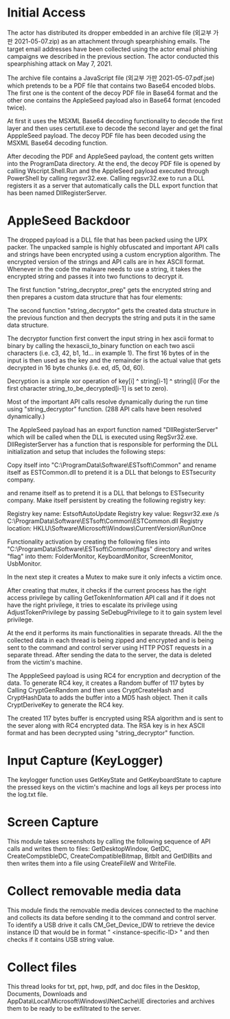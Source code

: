 # Initial Access

The actor has distributed its dropper embedded in an archive file (외교부 가판 2021-05-07.zip) as an attachment through spearphishing emails. The target email addresses have been collected using the actor email phishing campaigns we described in the previous section. The actor conducted this spearphishing attack on May 7, 2021.



The archive file contains a JavaScript file (외교부 가판 2021-05-07.pdf.jse) which pretends to be a PDF file that contains two Base64 encoded blobs. The first one is the content of the decoy PDF file in Base64 format and the other one contains the AppleSeed payload also in Base64 format (encoded twice).

At first it uses the MSXML Base64 decoding functionality to decode the first layer and then uses certutil.exe to decode the second layer and get the final ApppleSeed payload. The decoy PDF file has been decoded using the MSXML Base64 decoding function.



After decoding the PDF and AppleSeed payload, the content gets written into the ProgramData directory. At the end, the decoy PDF file is opened by calling Wscript.Shell.Run and the AppleSeed payload executed through PowerShell by calling regsvr32.exe. Calling regsvr32.exe to run a DLL registers it as a server that automatically calls the DLL export function that has been named DllRegisterServer.



# AppleSeed Backdoor

The dropped payload is a DLL file that has been packed using the UPX packer. The unpacked sample is highly obfuscated and important API calls and strings have been encrypted using a custom encryption algorithm. The encrypted version of the strings and API calls are in hex ASCII format. Whenever in the code the malware needs to use a string, it takes the encrypted string and passes it into two functions to decrypt it.

The first function "string_decryptor_prep" gets the encrypted string and then prepares a custom data structure that has four elements:




The second function "string_decryptor" gets the created data structure in the previous function and then decrypts the string and puts it in the same data structure.



The decryptor function first convert the input string in hex ascii format to binary by calling the hexascii_to_binary function on each two ascii characters (i.e. c3, 42, b1, 1d... in example 1). The first 16 bytes of in the input is then used as the key and the remainder is the actual value that gets decrypted in 16 byte chunks (i.e. ed, d5, 0d, 60).

Decryption is a simple xor operation of key[i] ^ string[i-1] ^ string[i] (For the first character string_to_be_decrypted[i-1] is set to zero).



Most of the important API calls resolve dynamically during the run time using "string_decryptor" function. (288 API calls have been resolved dynamically.)



The AppleSeed payload has an export function named "DllRegisterServer" which will be called when the DLL is executed using RegSvr32.exe. DllRegisterServer has a function that is responsible for performing the DLL initialization and setup that includes the following steps:

Copy itself into "C:\ProgramData\Software\ESTsoft\Common" and rename itself as ESTCommon.dll to pretend it is a DLL that belongs to ESTsecurity company.

and rename itself as to pretend it is a DLL that belongs to ESTsecurity company. Make itself persistent by creating the following registry key:

Registry key name: EstsoftAutoUpdate Registry key value: Regsvr32.exe /s C:\ProgramData\Software\ESTsoft\Common\ESTCommon.dll Registry location: HKLU\Software\Microsoft\Windows\CurrentVersion\RunOnce



Functionality activation by creating the following files into "C:\ProgramData\Software\ESTsoft\Common\flags" directory and writes "flag" into them: FolderMonitor, KeyboardMonitor, ScreenMonitor, UsbMonitor.

In the next step it creates a Mutex to make sure it only infects a victim once.



After creating that mutex, it checks if the current process has the right access privilege by calling GetTokenInformation API call and if it does not have the right privilege, it tries to escalate its privilege using AdjustTokenPrivilege by passing SeDebugPrivilege to it to gain system level privilege.



At the end it performs its main functionalities in separate threads. All the the collected data in each thread is being zipped and encrypted and is being sent to the command and control server using HTTP POST requests in a separate thread. After sending the data to the server, the data is deleted from the victim's machine.

The ApppleSeed payload is using RC4 for encryption and decryption of the data. To generate RC4 key, it creates a Random buffer of 117 bytes by Calling CryptGenRandom and then uses CryptCreateHash and CryptHashData to adds the buffer into a MD5 hash object. Then it calls CryptDeriveKey to generate the RC4 key.

The created 117 bytes buffer is encrypted using RSA algorithm and is sent to the sever along with RC4 encrypted data. The RSA key is in hex ASCII format and has been decrypted using "string_decryptor" function.

# Input Capture (KeyLogger)

The keylogger function uses GetKeyState and GetKeyboardState to capture the pressed keys on the victim's machine and logs all keys per process into the log.txt file.



# Screen Capture

This module takes screenshots by calling the following sequence of API calls and writes them to files: GetDesktopWindow, GetDC, CreateCompstibleDC, CreateCompatibleBitmap, Bitblt and GetDIBits and then writes them into a file using CreateFileW and WriteFile.



# Collect removable media data

This module finds the removable media devices connected to the machine and collects its data before sending it to the command and control server. To identify a USB drive it calls CM_Get_Device_IDW to retrieve the device instance ID that would be in format " <device-ID>\<instance-specific-ID> " and then checks if it contains USB string value.



# Collect files

This thread looks for txt, ppt, hwp, pdf, and doc files in the Desktop, Documents, Downloads and AppData\Local\Microsoft\Windows\INetCache\IE directories and archives them to be ready to be exfiltrated to the server.
